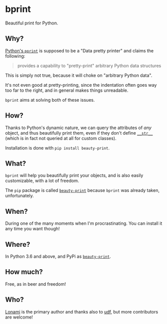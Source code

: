 # bprint

Beautiful print for Python.

## Why?

[Python's `pprint`](https://docs.python.org/3/library/pprint.html) is
supposed to be a "Data pretty printer" and claims the following:

> provides a capability to "pretty-print" arbitrary Python data structures

This is simply not true, because it will choke on "arbitrary Python data".

It's not even good at pretty-printing, since the indentation often goes
way too far to the right, and in general makes things unreadable.

`bprint` aims at solving both of these issues.

## How?

Thanks to Python's dynamic nature, we can query the attributes of *any*
object, and thus beautifully print them, even if they don't define
[`__str__`](https://docs.python.org/3/reference/datamodel.html#object.__str__)
(which is in fact not queried at all for custom classes).

Installation is done with `pip install beauty-print`.

## What?

`bprint` will help you beautifully print your objects, and is also easily
customizable, with a lot of freedom.

The `pip` package is called
[`beauty-print`](https://pypi.org/project/beauty-print/) because `bprint`
was already taken, unfortunately.

## When?

During one of the many moments when I'm procrastinating. You can install
it any time you want though!

## Where?

In Python 3.6 and above, and PyPi as
[`beauty-print`](https://pypi.org/project/beauty-print/).

## How much?

Free, as in beer and freedom!

## Who?

[Lonami](https://lonami.dev) is the primary author and thanks also
to [udf](https://github.com/udf), but more contributors are welcome!
